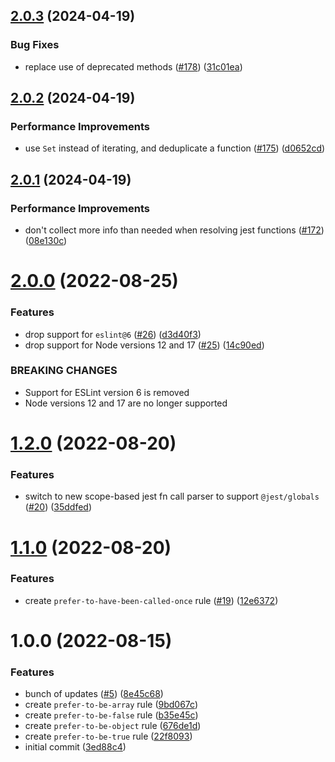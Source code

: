 ## [2.0.3](https://github.com/jest-community/eslint-plugin-jest-extended/compare/v2.0.2...v2.0.3) (2024-04-19)


### Bug Fixes

* replace use of deprecated methods ([#178](https://github.com/jest-community/eslint-plugin-jest-extended/issues/178)) ([31c01ea](https://github.com/jest-community/eslint-plugin-jest-extended/commit/31c01ea02f4b8dbdf7e103efbde5aa9bd03fbfb2))

## [2.0.2](https://github.com/jest-community/eslint-plugin-jest-extended/compare/v2.0.1...v2.0.2) (2024-04-19)


### Performance Improvements

* use `Set` instead of iterating, and deduplicate a function ([#175](https://github.com/jest-community/eslint-plugin-jest-extended/issues/175)) ([d0652cd](https://github.com/jest-community/eslint-plugin-jest-extended/commit/d0652cdb82b692cdee0f2ef4616b96e89c6d4ddf))

## [2.0.1](https://github.com/jest-community/eslint-plugin-jest-extended/compare/v2.0.0...v2.0.1) (2024-04-19)


### Performance Improvements

* don't collect more info than needed when resolving jest functions ([#172](https://github.com/jest-community/eslint-plugin-jest-extended/issues/172)) ([08e130c](https://github.com/jest-community/eslint-plugin-jest-extended/commit/08e130c79df9e81e6b4c9c0e0f8b52885ee20ada))

# [2.0.0](https://github.com/jest-community/eslint-plugin-jest-extended/compare/v1.2.0...v2.0.0) (2022-08-25)


### Features

* drop support for `eslint@6` ([#26](https://github.com/jest-community/eslint-plugin-jest-extended/issues/26)) ([d3d40f3](https://github.com/jest-community/eslint-plugin-jest-extended/commit/d3d40f30266b00bf7182adcd90f52f3ccd1859ba))
* drop support for Node versions 12 and 17 ([#25](https://github.com/jest-community/eslint-plugin-jest-extended/issues/25)) ([14c90ed](https://github.com/jest-community/eslint-plugin-jest-extended/commit/14c90edffc359db59b1492fa9a94e361b6959f28))


### BREAKING CHANGES

* Support for ESLint version 6 is removed
* Node versions 12 and 17 are no longer supported

# [1.2.0](https://github.com/jest-community/eslint-plugin-jest-extended/compare/v1.1.0...v1.2.0) (2022-08-20)


### Features

* switch to new scope-based jest fn call parser to support `@jest/globals` ([#20](https://github.com/jest-community/eslint-plugin-jest-extended/issues/20)) ([35ddfed](https://github.com/jest-community/eslint-plugin-jest-extended/commit/35ddfedd58de975ca2c235a5295dfa28aab11ac5))

# [1.1.0](https://github.com/jest-community/eslint-plugin-jest-extended/compare/v1.0.0...v1.1.0) (2022-08-20)


### Features

* create `prefer-to-have-been-called-once` rule ([#19](https://github.com/jest-community/eslint-plugin-jest-extended/issues/19)) ([12e6372](https://github.com/jest-community/eslint-plugin-jest-extended/commit/12e6372ec54df6d768254bd528a970163a9fbc63))

# 1.0.0 (2022-08-15)


### Features

* bunch of updates ([#5](https://github.com/jest-community/eslint-plugin-jest-extended/issues/5)) ([8e45c68](https://github.com/jest-community/eslint-plugin-jest-extended/commit/8e45c682b7c287f2180b03c4e903288a69c32711))
* create `prefer-to-be-array` rule ([9bd067c](https://github.com/jest-community/eslint-plugin-jest-extended/commit/9bd067ccc37d7651f812782bde785868c9cadfb4))
* create `prefer-to-be-false` rule ([b35e45c](https://github.com/jest-community/eslint-plugin-jest-extended/commit/b35e45c23cb2aa660034ac49b5082c61f34de758))
* create `prefer-to-be-object` rule ([676de1d](https://github.com/jest-community/eslint-plugin-jest-extended/commit/676de1d77ba19430d96f5df93ce8f3a548c6acfe))
* create `prefer-to-be-true` rule ([22f8093](https://github.com/jest-community/eslint-plugin-jest-extended/commit/22f8093136c30212498b8a347891f1cff995003b))
* initial commit ([3ed88c4](https://github.com/jest-community/eslint-plugin-jest-extended/commit/3ed88c4699d2ef82780183bae00560282a3f1916))
